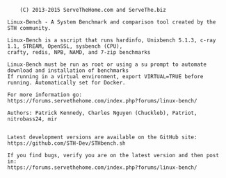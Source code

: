 		(C) 2013-2015 ServeTheHome.com and ServeThe.biz
		
 	Linux-Bench - A System Benchmark and comparison tool created by the STH community.

	Linux-Bench is a sscript that runs hardinfo, Unixbench 5.1.3, c-ray 1.1, STREAM, OpenSSL, sysbench (CPU),
	crafty, redis, NPB, NAMD, and 7-zip benchmarks
	
	Linux-Bench must be run as root or using a su prompt to automate download and installation of benchmarks
	If running in a virtual environment, export VIRTUAL=TRUE before running. Automatically set for Docker.

	For more information go:
	https://forums.servethehome.com/index.php?forums/linux-bench/

 	Authors: Patrick Kennedy, Charles Nguyen (Chuckleb), Patriot, nitrobass24, mir  


	Latest development versions are available on the GitHub site:  https://github.com/STH-Dev/STHbench.sh

   	If you find bugs, verify you are on the latest version and then post in:
	https://forums.servethehome.com/index.php?forums/linux-bench/
